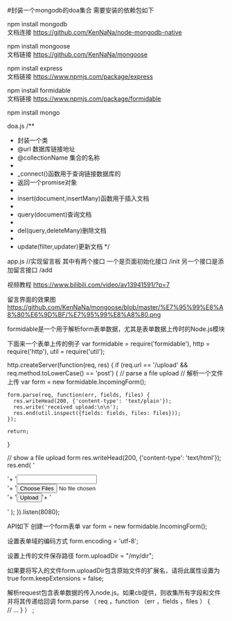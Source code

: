 #封装一个mongodb的doa集合
需要安装的依赖包如下


npm install mongodb   
文档连接  https://github.com/KenNaNa/node-mongodb-native


npm install mongoose  
文档链接  https://github.com/KenNaNa/mongoose


npm install express   
文档链接  https://www.npmjs.com/package/express


npm install formidable  
文档链接 https://www.npmjs.com/package/formidable


npm install mongo


doa.js
/**
 * 封装一个类
 * @url 数据库链接地址
 * @collectionName 集合的名称
 *
 * _connect()函数用于查询链接数据库的
 * 	返回一个promise对象
 *
 * insert(document,insertMany)函数用于插入文档
 *
 * query(document)查询文档
 *
 * del(query,deleteMany)删除文档
 *
 * update(filter,updater)更新文档
 */


app.js
//实现留言板
其中有两个接口
一个是页面初始化接口   /init
另一个接口是添加留言接口   /add


视频教程  https://www.bilibili.com/video/av13941591/?p=7



留言界面的效果图
https://github.com/KenNaNa/mongoose/blob/master/%E7%95%99%E8%A8%80%E6%9D%BF/%E7%95%99%E8%A8%80.png



formidable是一个用于解析form表单数据，尤其是表单数据上传时的Node.js模块

下面来一个表单上传的例子
var formidable = require('formidable'),
    http = require('http'),
    util = require('util');
 
http.createServer(function(req, res) {
  if (req.url == '/upload' && req.method.toLowerCase() == 'post') {
    // parse a file upload
    // 解析一个文件上传
    var form = new formidable.IncomingForm();
 
    form.parse(req, function(err, fields, files) {
      res.writeHead(200, {'content-type': 'text/plain'});
      res.write('received upload:\n\n');
      res.end(util.inspect({fields: fields, files: files}));
    });
 
    return;
  }
 
  // show a file upload form
  res.writeHead(200, {'content-type': 'text/html'});
  res.end(
    '<form action="/upload" enctype="multipart/form-data" method="post">'+
    '<input type="text" name="title"><br>'+
    '<input type="file" name="upload" multiple="multiple"><br>'+
    '<input type="submit" value="Upload">'+
    '</form>'
  );
}).listen(8080);

API如下
创建一个form表单
var form = new formidable.IncomingForm();

设置表单域的编码方式
form.encoding = 'utf-8';

设置上传的文件保存路径
form.uploadDir = "/my/dir";

如果要将写入的文件form.uploadDir包含原始文件的扩展名，请将此属性设置为true
form.keepExtensions = false;


解析request包含表单数据的传入node.js。如果cb提供，则收集所有字段和文件并将其传递给回调
form.parse （ req ，function （err ，fields ，files ） {    
  //  ...
} ） ;
